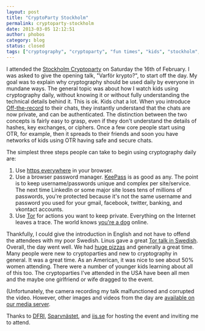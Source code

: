 ```yaml
---
layout: post
title: "CryptoParty Stockholm"
permalink: cryptoparty-stockholm
date: 2013-03-05 12:12:51
author: phobos
category: blog
status: closed
tags: ["cryptography", "cryptoparty", "fun times", "kids", "stockholm", "sweden"]
---
```


I attended the [Stockholm Cryptoparty](https://cryptoparty.org/wiki/Stockholm) on Saturday the 16th of February. I was asked to give the opening talk, "Varför krypto?", to start off the day. My goal was to explain why cryptography should be used daily by everyone in mundane ways. The general topic was about how I watch kids using cryptography daily, without knowing it or without fully understanding the technical details behind it. This is ok. Kids chat a lot. When you introduce [Off-the-record](http://www.cypherpunks.ca/otr/) to their chats, they instantly understand that the chats are now private, and can be authenticated. The distinction between the two concepts is fairly easy to grasp, even if they don't understand the details of hashes, key exchanges, or ciphers. Once a few core people start using OTR, for example, then it spreads to their friends and soon you have networks of kids using OTR having safe and secure chats.

The simplest three steps people can take to begin using cryptography daily are:

1.  Use [https everywhere](https://www.eff.org/https-everywhere) in your browser.
2.  Use a browser password manager. [KeePass](http://keepass.info/) is as good as any. The point is to keep username/passwords unique and complex per site/service. The next time LinkedIn or some major site loses tens of millions of passwords, you're protected because it's not the same username and password you used for your gmail, facebook, twitter, banking, and vkontact accounts.
3.  Use [Tor](https://www.torproject.org) for actions you want to keep private. Everything on the Internet leaves a trace. The world knows [you're a dog](https://en.wikipedia.org/wiki/On_the_Internet,_nobody_knows_you%27re_a_dog) online.

Thankfully, I could give the introduction in English and not have to offend the attendees with my poor Swedish. Linus gave a great [Tor talk in Swedish](https://www.youtube.com/watch?v=gnkazegk89M&list=UUfVxt2PKh1ANj1YlLfqJynQ&index=20). Overall, the day went well. We had [huge pizzas](https://media.torproject.org/video/2013-02-16-cryptoparty-stockholm/PizzaLewmanNordberg3.JPG) and generally a great time. Many people were new to cryptoparties and new to cryptography in general. It was a great time. As an American, it was nice to see about 50% women attending. There were a number of younger kids learning about all of this too. The cryptoparties I've attended in the USA have been all men and the maybe one girlfriend or wife dragged to the event.

(Unfortunately, the camera recording my talk malfunctioned and corrupted the video. However, other images and videos from the day are [available on our media server](https://media.torproject.org/video/2013-02-16-cryptoparty-stockholm/).

Thanks to [DFRI](https://dfri.se/), [Sparvnästet](http://www.sparvnastet.org/), and [iis.se](https://www.iis.se/) for hosting the event and inviting me to attend.

